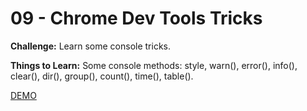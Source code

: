 # 09 - Chrome Dev Tools Tricks

**Challenge:** Learn some console tricks.

**Things to Learn:** Some console methods: style, warn(), error(), info(), clear(), dir(), group(), count(), time(), table().

[DEMO](https://voloshin-sergei.github.io/30DaysOfJavaScript/09_day%20Dev%20Tools%20Tricks/)
